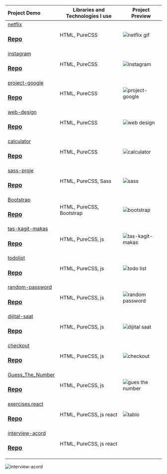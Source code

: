 Project Demo       |Libraries and Technologies I use     |Project Preview   
:-------------------------|-------------------------|-------------------------
[netflix](https://hilal-1202.github.io/netflix/)<h3>[Repo](https://github.com/hilal-1202/netflix/settings/pages)</h3> | HTML, PureCSS | ![netflix gif](https://user-images.githubusercontent.com/118962463/218371628-c54b6d44-94b3-47a8-ace8-ad3d82a92a4c.gif)
[instagram](https://hilal-1202.github.io/instagram/)<h3>[Repo](https://github.com/hilal-1202/instagram)</h3> | HTML, PureCSS | ![instagram](https://user-images.githubusercontent.com/118962463/218375953-323398f8-c914-47ef-9e9f-fc6f38aa1bfe.gif)
[project-google](https://hilal-1202.github.io/project-google/)<h3>[Repo](https://github.com/hilal-1202/project-google)</h3> | HTML, PureCSS | ![project-google](https://user-images.githubusercontent.com/118962463/218376762-0451b794-e6f5-48af-bc4b-6f27fb597db9.gif)
[web-design](https://hilal-1202.github.io/web-design-page/)<h3>[Repo](https://github.com/hilal-1202/web-design-page)</h3> | HTML, PureCSS | ![web design](https://user-images.githubusercontent.com/118962463/218419096-70da1ff5-18ab-4f56-9ec3-0123e17ab4b2.gif)
[calculator](https://hilal-1202.github.io/calculator/)<h3>[Repo](https://github.com/hilal-1202/calculator)</h3> | HTML, PureCSS |![calculator](https://user-images.githubusercontent.com/118962463/218423009-193f2d9c-eac6-4621-87cc-6746d359d137.gif)
 [sass-proje](https://hilal-1202.github.io/sass-proje/)<h3>[Repo](https://github.com/hilal-1202/sass-proje)</h3> | HTML, PureCSS, Sass | ![sass](https://user-images.githubusercontent.com/118962463/219038007-a7af7c1a-08b7-416a-9094-f8d73d35ce3e.gif)
[Bootstrap](https://hilal-1202.github.io/sass-proje/)<h3>[Repo](https://github.com/hilal-1202/Bootstrap)</h3> | HTML, PureCSS, Bootstrap |![bootstrap](https://user-images.githubusercontent.com/118962463/219041175-c1f92d92-8086-41b4-9ea2-096367841731.gif)
[tas-kagit-makas](https://hilal-1202.github.io/tas-kagit-makas/)<h3>[Repo](https://github.com/hilal-1202/tas-kagit-makas)</h3> | HTML, PureCSS, js| ![tas-kagit-makas](https://user-images.githubusercontent.com/118962463/219324048-c4171dec-ddbe-4f1d-b3e7-9531df98c6d2.gif)
[todolist](https://hilal-1202.github.io/todolist/)<h3>[Repo](https://github.com/hilal-1202/todolist)</h3> | HTML, PureCSS, js|![todo list](https://user-images.githubusercontent.com/118962463/219325032-cccfb927-868a-48e5-8b16-2949666bfb07.gif)
[random-password](https://hilal-1202.github.io/random-password/)<h3>[Repo](https://github.com/hilal-1202/random-password)</h3> | HTML, PureCSS, js|![random password](https://user-images.githubusercontent.com/118962463/219940682-30316dc9-782e-4add-b822-38612f2b9c06.gif)
[dijital-saat](https://hilal-1202.github.io/dijital-saat/)<h3>[Repo](https://github.com/hilal-1202/dijital-saat)</h3> | HTML, PureCSS, js|![dijital saat](https://user-images.githubusercontent.com/118962463/219940797-8bfac560-ae46-4d18-ac66-6801726cab31.gif)
[checkout](https://hilal-1202.github.io/checkout/)<h3>[Repo](https://github.com/hilal-1202/checkout)</h3> | HTML, PureCSS, js|![checkout](https://user-images.githubusercontent.com/118962463/220357431-0e02568b-24e2-42ec-be1b-017ac5621b62.gif)
[Guess_The_Number](https://hilal-1202.github.io/Guess_The_Number/)<h3>[Repo](https://github.com/hilal-1202/Guess_The_Number)</h3> | HTML, PureCSS, js|![gues the number](https://user-images.githubusercontent.com/118962463/220888316-33298014-76ed-491b-a1bf-0fa2288a465e.gif)
[exercises.react](https://hilal-1202.github.io/exercises.react/)<h3>[Repo](https://github.com/hilal-1202/exercises.react)</h3> | HTML, PureCSS, js react|![tablo](https://user-images.githubusercontent.com/118962463/221351719-a81f8add-2ecc-4bdd-b852-8db99ac5827f.gif)
[interview-acord](https://hilal-1202.github.io/interview-acord/)<h3>[Repo](https://github.com/hilal-1202/interview-acord)</h3> | HTML, PureCSS, js react|
![interview-acord](https://user-images.githubusercontent.com/118962463/222252824-fffc7c2f-3095-42b6-b998-af69dc09a1e8.gif)


